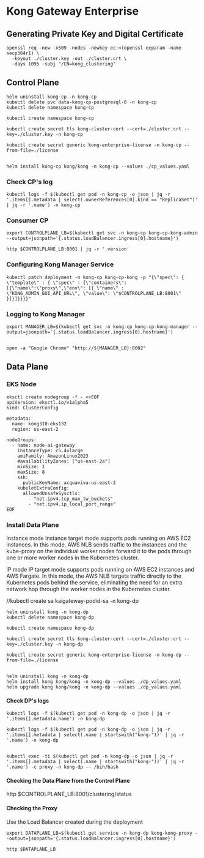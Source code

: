 # Kong Gateway Enterprise

## Generating Private Key and Digital Certificate
```
openssl req -new -x509 -nodes -newkey ec:<(openssl ecparam -name secp384r1) \
  -keyout ./cluster.key -out ./cluster.crt \
  -days 1095 -subj "/CN=kong_clustering"
```


## Control Plane

```
helm uninstall kong-cp -n kong-cp
kubectl delete pvc data-kong-cp-postgresql-0 -n kong-cp
kubectl delete namespace kong-cp

kubectl create namespace kong-cp

kubectl create secret tls kong-cluster-cert --cert=./cluster.crt --key=./cluster.key -n kong-cp

kubectl create secret generic kong-enterprise-license -n kong-cp --from-file=./license


helm install kong-cp kong/kong -n kong-cp --values ./cp_values.yaml
```


### Check CP's log
```
kubectl logs -f $(kubectl get pod -n kong-cp -o json | jq -r '.items[].metadata | select(.ownerReferences[0].kind == "ReplicaSet")' | jq -r '.name') -n kong-cp
```

### Consumer CP
```
export CONTROLPLANE_LB=$(kubectl get svc -n kong-cp kong-cp-kong-admin --output=jsonpath='{.status.loadBalancer.ingress[0].hostname}')

http $CONTROLPLANE_LB:8001 | jq -r '.version'
```


### Configuring Kong Manager Service
```
kubectl patch deployment -n kong-cp kong-cp-kong -p "{\"spec\": { \"template\" : { \"spec\" : {\"containers\":[{\"name\":\"proxy\",\"env\": [{ \"name\" : \"KONG_ADMIN_GUI_API_URL\", \"value\": \"$CONTROLPLANE_LB:8001\" }]}]}}}}"
```


### Logging to Kong Manager
```
export MANAGER_LB=$(kubectl get svc -n kong-cp kong-cp-kong-manager --output=jsonpath='{.status.loadBalancer.ingress[0].hostname}')


open -a "Google Chrome" "http://${MANAGER_LB}:8002"
```

## Data Plane

### EKS Node
```
eksctl create nodegroup -f - <<EOF
apiVersion: eksctl.io/v1alpha5
kind: ClusterConfig

metadata:
  name: kong310-eks132
  region: us-east-2

nodeGroups:
  - name: node-ai-gateway
    instanceType: c5.4xlarge
    amiFamily: AmazonLinux2023
    #availabilityZones: ["us-east-2a"]
    minSize: 1
    maxSize: 8
    ssh:
      publicKeyName: acquaviva-us-east-2
    kubeletExtraConfig:
      allowedUnsafeSysctls:
        - "net.ipv4.tcp_max_tw_buckets"
        - "net.ipv4.ip_local_port_range"
EOF
```

### Install Data Plane

Instance mode
Instance target mode supports pods running on AWS EC2 instances. In this mode, AWS NLB sends traffic to the instances and the kube-proxy on the individual worker nodes forward it to the pods through one or more worker nodes in the Kubernetes cluster.

IP mode
IP target mode supports pods running on AWS EC2 instances and AWS Fargate. In this mode, the AWS NLB targets traffic directly to the Kubernetes pods behind the service, eliminating the need for an extra network hop through the worker nodes in the Kubernetes cluster.





//kubectl create sa kaigateway-podid-sa -n kong-dp


```
helm uninstall kong -n kong-dp
kubectl delete namespace kong-dp

kubectl create namespace kong-dp

kubectl create secret tls kong-cluster-cert --cert=./cluster.crt --key=./cluster.key -n kong-dp

kubectl create secret generic kong-enterprise-license -n kong-dp --from-file=./license


helm uninstall kong -n kong-dp
helm install kong kong/kong -n kong-dp --values ./dp_values.yaml
helm upgrade kong kong/kong -n kong-dp --values ./dp_values.yaml
```


#### Check DP's logs

```
kubectl logs -f $(kubectl get pod -n kong-dp -o json | jq -r '.items[].metadata.name') -n kong-dp

kubectl logs -f $(kubectl get pod -n kong-dp -o json | jq -r '.items[].metadata | select(.name | startswith("kong-"))' | jq -r '.name') -n kong-dp


kubectl exec -ti $(kubectl get pod -n kong-dp -o json | jq -r '.items[].metadata | select(.name | startswith("kong-"))' | jq -r '.name') -c proxy -n kong-dp -- /bin/bash
```




#### Checking the Data Plane from the Control Plane
http $CONTROLPLANE_LB:8001/clustering/status


#### Checking the Proxy
Use the Load Balancer created during the deployment

```
export DATAPLANE_LB=$(kubectl get service -n kong-dp kong-kong-proxy --output=jsonpath='{.status.loadBalancer.ingress[0].hostname}')

http $DATAPLANE_LB
```